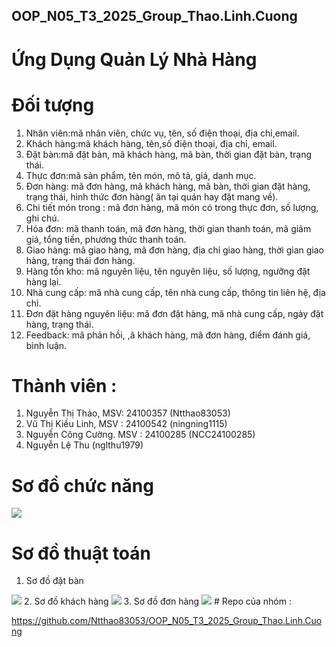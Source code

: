 ## OOP_N05_T3_2025_Group_Thao.Linh.Cuong
# Ứng Dụng Quản Lý Nhà Hàng
# Đối tượng

1. Nhân viên:mã nhân viên, chức vụ, tên, số điện thoại, địa chỉ,email.
2. Khách hàng:mã khách hàng, tên,số điện thoại, địa chỉ, email.
3. Đặt bàn:mã đặt bàn, mã khách hàng, mã bàn, thời gian đặt bàn, trạng thái.
4. Thực đơn:mã sản phẩm, tên món, mô tả, giá, danh mục.
5. Đơn hàng:  mã đơn hàng, mã khách hàng, mã bàn, thời gian đặt hàng, trạng thái, hình thức đơn hàng( ăn tại quán hay đặt mang về).
6. Chi tiết món trong : mã đơn hàng, mã món có trong thực đơn, số lượng, ghi chú. 
7. Hóa đơn: mã thanh toán, mã đơn hàng, thời gian thanh toán, mã giảm giá, tổng tiền, phương thức thanh toán.
8. Giao hàng: mã giao hàng, mã đơn hàng, địa chỉ giao hàng, thời gian giao hàng, trạng thái đơn hàng.
9. Hàng tồn kho: mã nguyên liệu, tên nguyên liệu, số lượng, ngưỡng đặt hàng lại.
10. Nhà cung cấp: mã nhà cung cấp, tên nhà cung cấp, thông tin liên hệ, địa chỉ.
11. Đơn đặt hàng nguyên liệu: mã đơn đặt hàng, mã nhà cung cấp, ngày đặt hàng, trạng thái. 
12. Feedback: mã phản hồi, ,ã khách hàng, mã đơn hàng, điểm đánh giá, bình luận.  

# Thành viên :  
1. Nguyễn Thị Thảo, MSV: 24100357 (Ntthao83053)
2. Vũ Thị Kiều Linh, MSV : 24100542 (ningning1115)
3. Nguyễn Công Cường. MSV : 24100285 (NCC24100285)
4. Nguyễn Lệ Thu (nglthu1979)
# Sơ đồ chức năng
<img src = "img/Untitled.png">

# Sơ đồ thuật toán
1. Sơ đồ đặt bàn
<img src = "img/Untitled (1).png">
2. Sơ đồ khách hàng
<img src = "img/KhachHang.png">
3. Sơ đồ đơn hàng
<img src = "img/Donhang.png">
# Repo của nhóm : 

https://github.com/Ntthao83053/OOP_N05_T3_2025_Group_Thao.Linh.Cuong

